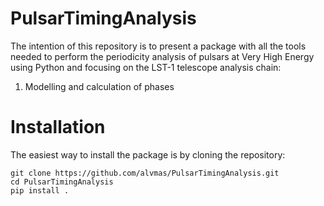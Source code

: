 # PulsarTimingAnalysis

The intention of this repository is to present a package with all the tools needed to perform the periodicity analysis of pulsars at Very High Energy using Python and focusing on the LST-1 telescope analysis chain:
  1. Modelling and calculation of phases 


# Installation
The easiest way to install the package is by cloning the repository:

```
git clone https://github.com/alvmas/PulsarTimingAnalysis.git
cd PulsarTimingAnalysis
pip install .
```
